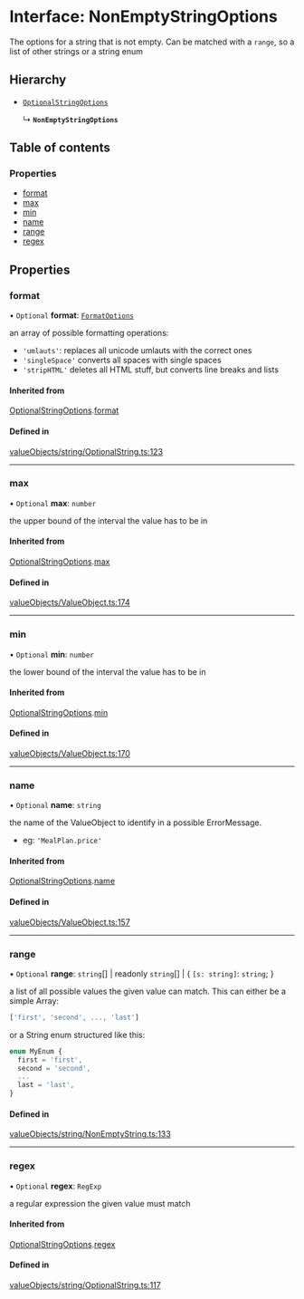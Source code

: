# Interface: NonEmptyStringOptions

The options for a string that is not empty. Can be matched with a `range`,
so a list of other strings or a string enum

## Hierarchy

- [`OptionalStringOptions`](../wiki/OptionalStringOptions)

  ↳ **`NonEmptyStringOptions`**

## Table of contents

### Properties

- [format](../wiki/NonEmptyStringOptions#format)
- [max](../wiki/NonEmptyStringOptions#max)
- [min](../wiki/NonEmptyStringOptions#min)
- [name](../wiki/NonEmptyStringOptions#name)
- [range](../wiki/NonEmptyStringOptions#range)
- [regex](../wiki/NonEmptyStringOptions#regex)

## Properties

### format

• `Optional` **format**: [`FormatOptions`](../wiki/Exports#formatoptions)

an array of possible formatting operations:
- `'umlauts'`: replaces all unicode umlauts with the correct ones
- `'singleSpace'` converts all spaces with single spaces
- `'stripHTML'` deletes all HTML stuff, but converts line breaks and lists

#### Inherited from

[OptionalStringOptions](../wiki/OptionalStringOptions).[format](../wiki/OptionalStringOptions#format)

#### Defined in

[valueObjects/string/OptionalString.ts:123](https://github.com/pcprinz/DDD-basics/blob/347e30e/src/valueObjects/string/OptionalString.ts#L123)

___

### max

• `Optional` **max**: `number`

the upper bound of the interval the value has to be in

#### Inherited from

[OptionalStringOptions](../wiki/OptionalStringOptions).[max](../wiki/OptionalStringOptions#max)

#### Defined in

[valueObjects/ValueObject.ts:174](https://github.com/pcprinz/DDD-basics/blob/347e30e/src/valueObjects/ValueObject.ts#L174)

___

### min

• `Optional` **min**: `number`

the lower bound of the interval the value has to be in

#### Inherited from

[OptionalStringOptions](../wiki/OptionalStringOptions).[min](../wiki/OptionalStringOptions#min)

#### Defined in

[valueObjects/ValueObject.ts:170](https://github.com/pcprinz/DDD-basics/blob/347e30e/src/valueObjects/ValueObject.ts#L170)

___

### name

• `Optional` **name**: `string`

the name of the ValueObject to identify in a possible ErrorMessage.
- eg: `'MealPlan.price'`

#### Inherited from

[OptionalStringOptions](../wiki/OptionalStringOptions).[name](../wiki/OptionalStringOptions#name)

#### Defined in

[valueObjects/ValueObject.ts:157](https://github.com/pcprinz/DDD-basics/blob/347e30e/src/valueObjects/ValueObject.ts#L157)

___

### range

• `Optional` **range**: `string`[] \| readonly `string`[] \| { `[s: string]`: `string`;  }

a list of all possible values the given value can match. This can either be a simple Array:
```typescript
['first', 'second', ..., 'last']
```
or a String enum structured like this:
```typescript
enum MyEnum {
  first = 'first',
  second = 'second',
  ...
  last = 'last',
}
```

#### Defined in

[valueObjects/string/NonEmptyString.ts:133](https://github.com/pcprinz/DDD-basics/blob/347e30e/src/valueObjects/string/NonEmptyString.ts#L133)

___

### regex

• `Optional` **regex**: `RegExp`

a regular expression the given value must match

#### Inherited from

[OptionalStringOptions](../wiki/OptionalStringOptions).[regex](../wiki/OptionalStringOptions#regex)

#### Defined in

[valueObjects/string/OptionalString.ts:117](https://github.com/pcprinz/DDD-basics/blob/347e30e/src/valueObjects/string/OptionalString.ts#L117)
